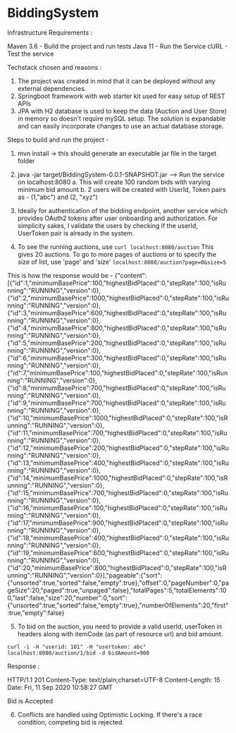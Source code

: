 # BiddingSystem

Infrastructure Requirements : 

Maven 3.6 - Build the project and run tests
Java 11 - Run the Service
cURL - Test the service


Techstack chosen and reasons : 

1. The project was created in mind that it can be deployed without any external dependencies. 
2. Springboot framework with web starter kit used for easy setup of REST APIs 
3. JPA with H2 database is used to keep the data (Auction and User Store) in memory so doesn't require mySQL setup. The solution is expandable and can easily incorporate changes to use an actual database storage.


Steps to build and run the project -
1. mvn install -> this should generate an executable jar file in the target folder

2. java -jar target/BiddingSystem-0.0.1-SNAPSHOT.jar --> Run the service on localhost:8080
  a. This will create 100 random bids with varying minimum bid amount
  b. 2 users will be created with UserId, Token pairs as - (1,"abc") and (2, "xyz")

3. Ideally for authentication of the bidding endpoint, another service which provides OAuth2 tokens after user onboarding and authorization. For simplicity sakes, I validate the users by checking if the userId, UserToken pair is already in the system.

4. To see the running auctions, use 
```curl localhost:8080/auction``` This gives 20 auctions. To go to more pages of auctions or to specify the size of list, use 'page' and 'size'
```localhost:8080/auction?page=0&size=5```

This is how the response would be - 
{"content":[{"id":1,"minimumBasePrice":100,"highestBidPlaced":0,"stepRate":100,"isRunning":"RUNNING","version":0},{"id":2,"minimumBasePrice":1000,"highestBidPlaced":0,"stepRate":100,"isRunning":"RUNNING","version":0},{"id":3,"minimumBasePrice":600,"highestBidPlaced":0,"stepRate":100,"isRunning":"RUNNING","version":0},{"id":4,"minimumBasePrice":800,"highestBidPlaced":0,"stepRate":100,"isRunning":"RUNNING","version":0},{"id":5,"minimumBasePrice":200,"highestBidPlaced":0,"stepRate":100,"isRunning":"RUNNING","version":0},{"id":6,"minimumBasePrice":300,"highestBidPlaced":0,"stepRate":100,"isRunning":"RUNNING","version":0},{"id":7,"minimumBasePrice":100,"highestBidPlaced":0,"stepRate":100,"isRunning":"RUNNING","version":0},{"id":8,"minimumBasePrice":700,"highestBidPlaced":0,"stepRate":100,"isRunning":"RUNNING","version":0},{"id":9,"minimumBasePrice":700,"highestBidPlaced":0,"stepRate":100,"isRunning":"RUNNING","version":0},{"id":10,"minimumBasePrice":1000,"highestBidPlaced":0,"stepRate":100,"isRunning":"RUNNING","version":0},{"id":11,"minimumBasePrice":700,"highestBidPlaced":0,"stepRate":100,"isRunning":"RUNNING","version":0},{"id":12,"minimumBasePrice":200,"highestBidPlaced":0,"stepRate":100,"isRunning":"RUNNING","version":0},{"id":13,"minimumBasePrice":400,"highestBidPlaced":0,"stepRate":100,"isRunning":"RUNNING","version":0},{"id":14,"minimumBasePrice":1000,"highestBidPlaced":0,"stepRate":100,"isRunning":"RUNNING","version":0},{"id":15,"minimumBasePrice":700,"highestBidPlaced":0,"stepRate":100,"isRunning":"RUNNING","version":0},{"id":16,"minimumBasePrice":100,"highestBidPlaced":0,"stepRate":100,"isRunning":"RUNNING","version":0},{"id":17,"minimumBasePrice":900,"highestBidPlaced":0,"stepRate":100,"isRunning":"RUNNING","version":0},{"id":18,"minimumBasePrice":400,"highestBidPlaced":0,"stepRate":100,"isRunning":"RUNNING","version":0},{"id":19,"minimumBasePrice":600,"highestBidPlaced":0,"stepRate":100,"isRunning":"RUNNING","version":0},{"id":20,"minimumBasePrice":800,"highestBidPlaced":0,"stepRate":100,"isRunning":"RUNNING","version":0}],"pageable":{"sort":{"unsorted":true,"sorted":false,"empty":true},"offset":0,"pageNumber":0,"pageSize":20,"paged":true,"unpaged":false},"totalPages":5,"totalElements":100,"last":false,"size":20,"number":0,"sort":{"unsorted":true,"sorted":false,"empty":true},"numberOfElements":20,"first":true,"empty":false}


5. To bid on the auction, you need to provide a valid userId, userToken in headers along with itemCode (as part of resource url) and bid amount.

```curl -i -H "userid: 101" -H "usertoken: abc" localhost:8080/auction/1/bid -d bidAmount=900```

Response : 

HTTP/1.1 201 
Content-Type: text/plain;charset=UTF-8
Content-Length: 15
Date: Fri, 11 Sep 2020 10:58:27 GMT

Bid is Accepted


6. Conflicts are handled using Optimistic Locking. If there's a race condition, competing bid is rejected.

